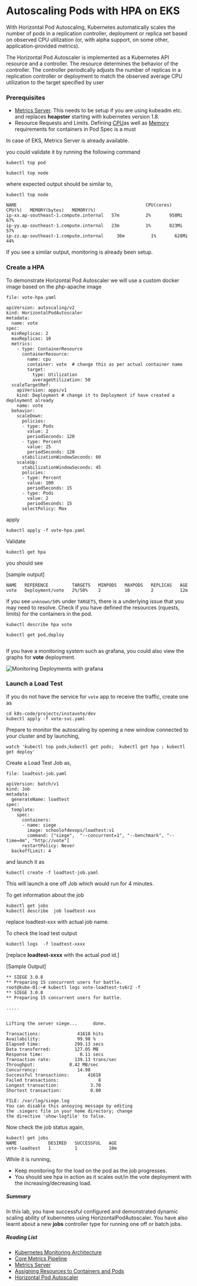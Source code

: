 # Autoscaling Pods with HPA on EKS

With Horizontal Pod Autoscaling, Kubernetes automatically scales the number of pods in a replication controller, deployment or replica set based on observed CPU utilization (or, with alpha support, on some other, application-provided metrics).

The Horizontal Pod Autoscaler is implemented as a Kubernetes API resource and a controller. The resource determines the behavior of the controller. The controller periodically adjusts the number of replicas in a replication controller or deployment to match the observed average CPU utilization to the target specified by user

### Prerequisites

  * [Metrics Server](https://github.com/kubernetes-incubator/metrics-server).
  This needs to be setup if you are using kubeadm etc.  and replaces **heapster** starting with kubernetes version  1.8.
  * Resource Requests and Limits. Defining [CPU](https://kubernetes.io/docs/tasks/configure-pod-container/assign-cpu-resource/#specify-a-cpu-request-and-a-cpu-limit)as well as [Memory](https://kubernetes.io/docs/tasks/configure-pod-container/assign-memory-resource/) requirements for containers in Pod Spec is a must


In case of EKS, Metrics Server is already available. 

you could validate it by running the following command 

```
kubectl top pod

kubectl top node
```

where expected output should be similar to,

```
kubectl top node

NAME                                                 CPU(cores)   CPU(%)   MEMORY(bytes)   MEMORY(%)
ip-xx.ap-southeast-1.compute.internal   57m          2%       958Mi           67%
ip-yy.ap-southeast-1.compute.internal   23m          1%       823Mi           57%
ip-zz.ap-southeast-1.compute.internal     36m          1%       628Mi           44%
```

If you see a similar output, monitoring is already been setup.


### Create a HPA

To demonstrate Horizontal Pod Autoscaler we will use a custom docker image based on the php-apache image

`file: vote-hpa.yaml`


```
apiVersion: autoscaling/v2
kind: HorizontalPodAutoscaler
metadata:
  name: vote
spec:
  minReplicas: 2
  maxReplicas: 10
  metrics:
    - type: ContainerResource
      containerResource:
        name: cpu
        container: vote  # change this as per actual container name
        target:
          type: Utilization
          averageUtilization: 50
  scaleTargetRef:
    apiVersion: apps/v1
    kind: Deployment # change it to Deployment if have created a deployment already
    name: vote
  behavior:
    scaleDown:
      policies:
      - type: Pods
        value: 2
        periodSeconds: 120
      - type: Percent
        value: 25
        periodSeconds: 120
      stabilizationWindowSeconds: 60
    scaleUp:
      stabilizationWindowSeconds: 45
      policies:
      - type: Percent
        value: 100
        periodSeconds: 15
      - type: Pods
        value: 2
        periodSeconds: 15
      selectPolicy: Max
```

apply

```
kubectl apply -f vote-hpa.yaml
```

Validate

```
kubectl get hpa
```

you should see

[sample output]
```
NAME   REFERENCE         TARGETS   MINPODS   MAXPODS   REPLICAS   AGE
vote   Deployment/vote   2%/50%    2         10        2          12m
```

If you see `unknown/50%` under `TARGETS`, there is a underlying issue that you may need to resolve.  Check if you have defined the resources (rquests, limits) for the containers in the pod.


```
kubectl describe hpa vote

kubectl get pod,deploy


```

If you have a monitoring system such as grafana, you could also view the graphs for **vote** deployment.

![Monitoring Deployments with grafana](images/hpa-01.png)



###  Launch a Load Test

If you do not have the service for `vote` app to receive the traffic, create one as

```
cd k8s-code/projects/instavote/dev
kubectl apply -f vote-svc.yaml
```

Prepare to monitor the autoscaling by opening a new window connected to your cluster and by launching,

```
watch 'kubectl top pods;kubectl get pods;  kubectl get hpa ; kubectl get deploy'
```


Create a Load Test Job as,

`file: loadtest-job.yaml`

```
apiVersion: batch/v1
kind: Job
metadata:
  generateName: loadtest
spec:
  template:
    spec:
      containers:
      - name: siege
        image: schoolofdevops/loadtest:v1
        command: ["siege",  "--concurrent=1", "--benchmark", "--time=4m", "http://vote"]
      restartPolicy: Never
  backoffLimit: 4
```

and launch it as

```
kubectl create -f loadtest-job.yaml
```

This will launch a one off Job which would run for 4 minutes.  

To get information about the job

```
kubectl get jobs
kubectl describe  job loadtest-xxx

```
replace loadtest-xxx with actual job name.

To check the load test output

```
kubectl logs  -f loadtest-xxxx
```
[replace **loadtest-xxxx** with the actual pod id.]



[Sample Output]

```
** SIEGE 3.0.8
** Preparing 15 concurrent users for battle.
root@kube-01:~# kubectl logs vote-loadtest-tv6r2 -f
** SIEGE 3.0.8
** Preparing 15 concurrent users for battle.

.....


Lifting the server siege...      done.

Transactions:		       41618 hits
Availability:		       99.98 %
Elapsed time:		      299.13 secs
Data transferred:	      127.05 MB
Response time:		        0.11 secs
Transaction rate:	      139.13 trans/sec
Throughput:		        0.42 MB/sec
Concurrency:		       14.98
Successful transactions:       41618
Failed transactions:	           8
Longest transaction:	        3.70
Shortest transaction:	        0.00

FILE: /var/log/siege.log
You can disable this annoying message by editing
the .siegerc file in your home directory; change
the directive 'show-logfile' to false.
```
Now check the job status again,

```
kubectl get jobs
NAME            DESIRED   SUCCESSFUL   AGE
vote-loadtest   1         1            10m

```

While it is running,



  * Keep monitoring for the load on the pod as the job progresses.
  * You should see hpa in action as it scales out/in the  vote deployment with the increasing/decreasing load.


##### Summary

In this lab, you have successful configured and demonstrated dynamic scaling ability of kubernetes using HorizontalPodAutoscaler. You have also learnt about a new **jobs** controller type for running one off or batch jobs.


##### Reading List

  * [Kubernetes Monitoring Architecture](https://github.com/kubernetes/community/blob/master/contributors/design-proposals/instrumentation/monitoring_architecture.md)
  * [Core Metrics Pipeline]( https://kubernetes.io/docs/tasks/debug-application-cluster/core-metrics-pipeline/)
  * [Metrics Server](https://github.com/kubernetes-incubator/metrics-server)
  * [Assigning Resources to Containers and Pods](https://kubernetes.io/docs/tasks/configure-pod-container/assign-cpu-resource/#specify-a-cpu-request-and-a-cpu-limit)
  * [Horizontal Pod Autoscaler](https://kubernetes.io/docs/tasks/run-application/horizontal-pod-autoscale/)
